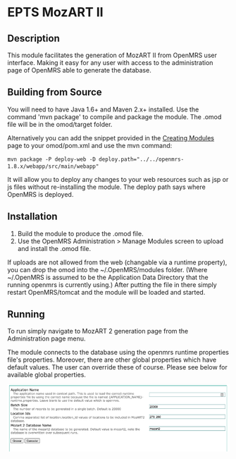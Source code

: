 EPTS MozART II
==========================

Description
-----------
This module facilitates the generation of MozART II from OpenMRS user interface. Making it easy for any user with access
to the administration page of OpenMRS able to generate the database.

Building from Source
--------------------
You will need to have Java 1.6+ and Maven 2.x+ installed.  Use the command 'mvn package' to 
compile and package the module.  The .omod file will be in the omod/target folder.

Alternatively you can add the snippet provided in the [Creating Modules](https://wiki.openmrs.org/x/cAEr) page to your 
omod/pom.xml and use the mvn command:

    mvn package -P deploy-web -D deploy.path="../../openmrs-1.8.x/webapp/src/main/webapp"

It will allow you to deploy any changes to your web 
resources such as jsp or js files without re-installing the module. The deploy path says 
where OpenMRS is deployed.

Installation
------------
1. Build the module to produce the .omod file.
2. Use the OpenMRS Administration > Manage Modules screen to upload and install the .omod file.

If uploads are not allowed from the web (changable via a runtime property), you can drop the omod
into the ~/.OpenMRS/modules folder.  (Where ~/.OpenMRS is assumed to be the Application 
Data Directory that the running openmrs is currently using.)  After putting the file in there 
simply restart OpenMRS/tomcat and the module will be loaded and started.

Running
-------
To run simply navigate to MozART 2 generation page from the Administration page menu.

The module connects to the database using the openmrs runtime properties file's properties. Moreover, 
there are other global properties which have default values. The user can override these of course. Please see below for
available global properties.

![Global Properties](images/global_properties.png)
